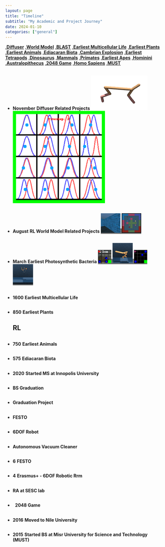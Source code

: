 ```yaml
---
layout: page
title: "Timeline"
subtitle: "My Academic and Project Journey"
date: 2024-01-10
categories: ["general"]
---
```

<!-- <h1>Life on Earth Timeline</h1> -->

<div class="selector">
	<a href="#diffuser">.<strong>Diffuser</strong></a>
	<a href="#s4wm">.<strong>World Model</strong></a>
	<a href="#blast">.<strong>BLAST</strong></a>
	<a href="#multicellular">.<strong>Earliest Multicellular Life</strong></a>
	<a href="#plants">.<strong>Earliest Plants</strong></a>
	<a href="#animals">.<strong>Earliest Animals</strong></a>
	<a href="#ediacaran">.<strong>Ediacaran Biota</strong></a>
	<a href="#cambrian">.<strong>Cambrian Explosion</strong></a>
	<a href="#tetrapods">.<strong>Earliest Tetrapods</strong></a>
	<a href="#dinosaurus">.<strong>Dinosaurus</strong></a>
	<a href="#mammals">.<strong>Mammals</strong></a>
	<a href="#primates">.<strong>Primates</strong></a>
	<a href="#apes">.<strong>Earliest Apes</strong></a>
	<a href="#hominini">.<strong>Hominini</strong></a>
	<a href="#australopithecus">.<strong>Australopithecus</strong></a>
	<!-- <a href="#habilis">.<strong>Homo Habilis</strong></a> -->
	<a href="#2048">.<strong>2048 Game</strong></a>
	<a href="#NileUniversity">.<strong>Homo Sapiens</strong></a>
	<a href="#MUST">.<strong>MUST</strong></a>
</div>

<ul class="timeline">
    <div class="content__section">
        <div class="content__main">
            <li>
                <h2 id="diffuser"></h2>
                <time><strong>November</strong></time>
                <strong><span>Diffuser Related Projects</span></strong>
                <span class="image-container">
                    <span class="horizontal-image-cover">
                        <img src="assets/css/timeline_media/diffuser.gif">
                        <img src="assets/css/timeline_media/diffuser_dist.gif">
                    </span>
                </span>
            </li>
            <li>
                <h2 id="s4wm"></h2>
                <time><strong>August</strong></time>
                <strong><span>RL World Model Related Projects</span></strong>
                <span class="image-container">
                    <span class="horizontal-image-contain" style="background-color:#6f6f6f">
                        <img src="assets/css/timeline_media/s4wm_cropped.gif">
                        <img src="assets/css/timeline_media/s4wm_top_down.gif">
                    </span>
                </span>
            </li>
            <li>
                <h2 id="blast"></h2>
                <time><strong>March</strong></time>
                <strong><span>Earliest Photosynthetic Bacteria</span></strong>
                <span class="image-container">
                    <span class="horizontal-image-cover" style="background-color:#6f6f6f">
                        <img src="assets/css/timeline_media/blast_vid_minigrid.gif">
                        <img src="assets/css/timeline_media/blast_walker.gif">
                        <img src="assets/css/timeline_media/blast_vid_change_color.gif">
                        <img src="assets/css/timeline_media/blast_cup_catch.gif">
                    </span>
                </span>
            </li>
            <li>
                <h2 id="multicellular"></h2>
                <time><strong>1600</strong></time>
                <strong><span>Earliest Multicellular Life</span></strong>
                <span><a target="_blank"></a></span>
            </li>
            <li>
                <h2 id="plants"></h2>
                <time><strong>850</strong></time>
                <strong><span>Earliest Plants</span></strong>
                <span><a target="_blank"></a></span>
            </li>
        </div>
        <h2 class="content__text">RL</h2>
    </div>
	<li>
		<h2 id="animals"></h2>
		<time><strong>750</strong></time>
		<strong><span>Earliest Animals</span></strong>
		<span><a target="_blank"></a></span>
	</li>
	<li>
		<h2 id="ediacaran"></h2>
		<time><strong>575</strong></time>
		<strong><span>Ediacaran Biota</span></strong>
		<span><a target="_blank"></a></span>
	</li>
	<li>
		<h2 id="inno_start"></h2>
		<time><strong>2020</strong></time>
		<strong><span>Started MS at Innopolis University</span></strong>
		<span><a target="_blank"></a></span>
	</li>
	<li>
		<h2 id="nugrad"></h2>
		<time><strong></strong></time>
		<strong><span>BS Graduation</span></strong>
		<span><a target="_blank"></a></span>
	</li>
	<li>
		<h2 id="gradproject"></h2>
		<time><strong></strong></time>
		<strong><span>Graduation Project</span></strong>
		<span><a target="_blank"></a></span>
	</li>
	<li>
		<h2 id="festo"></h2>
		<time><strong></strong></time>
		<strong><span>FESTO</span></strong>
		<span><a target="_blank"></a></span>
	</li>
	<li>
		<h2 id="6DOF"></h2>
		<time><strong></strong></time>
		<strong><span>6DOF Robot</span></strong>
		<span><a target="_blank"></a></span>
	</li>
	<li>
		<h2 id="vacuum"></h2>
		<time><strong></strong></time>
		<strong><span>Autonomous Vacuum Cleaner</span></strong>
		<span><a target="_blank"></a></span>
	</li>
	<li>
		<h2 id="FESTO"></h2><time><strong>6</strong></time>
		<strong><span>FESTO</span></strong>
		<span><a target="_blank"></a></span>
	</li>
	<li>
		<h2 id="Erasmus+"></h2>
		<time><strong>4</strong></time>
		<strong><span>Erasmus+ - 6DOF Robotic Rrm</span></strong>
		<span><a target="_blank"></a></span>
	</li>
	<li>
		<h2 id="RA"></h2>
		<!-- <time><strong>2.5</strong></time> -->
		<strong><span>RA at SESC lab</span></strong>
		<span><a target="_blank"></a></span>
	</li>
	<li>
		<h2 id="2048"></h2>
		<time><strong>&nbsp;</strong></time>
		<strong><span>2048 Game</span></strong>
		<span><a target="_blank"></a></span>
	</li>
	<li>
		<h2 id="NileUniversity"></h2>
		<time><strong>2016</strong></time>
		<strong><span>Moved to Nile University</span></strong>
		<span><a target="_blank"></a></span>
	</li>
	<li>
		<h2 id="MUST"></h2>
		<time><strong>2015</strong></time>
		<strong><span>Started BS at Misr University for Science and Technology (MUST)</span></strong>
		<span><a target="_blank"></a></span>
	</li>
</ul>

<!-- <main>
    <div class="content">
        <div class="content__section">
            <div class="content__main">
                <span>Quincy Steward</span>
                <span>Portfolio/</span>
            </div>
            <h2 class="content__text">Works</h2>
        </div>
        <div class="content__section">
            <a class="content__link"><img class="content__img" src="img/set1/1.jpg" alt="img"/></a>
            <h2 class="content__text">Blancmange</h2>
        </div>
        <div class="content__section">
            <a class="content__link"><img class="content__img" src="img/set1/2.jpg" alt="img"/></a>
            <h2 class="content__text">Cytoskeleton</h2>
        </div>
        <div class="content__section">
            <a class="content__link"><img class="content__img" src="img/set1/3.jpg" alt="img"/></a>
            <h2 class="content__text">Luminescence</h2>
        </div>
        <div class="content__section">
            <a class="content__link"><img class="content__img" src="img/set1/4.jpg" alt="img"/></a>
            <h2 class="content__text">Aboveboard</h2>
        </div>
        <div class="content__section">
            <a class="content__link"><img class="content__img" src="img/set1/5.jpg" alt="img"/></a>
            <h2 class="content__text">Rambunctious</h2>
        </div>
        <div class="content__section">
            <a class="content__link content__link--nobottom"><img class="content__img" src="img/set1/6.jpg" alt="img"/></a>
            <h2 class="content__text">Abolitionist</h2>
        </div>
        <div class="content__section">
            <h2 class="content__text">Contact</h2>
            <div class="content__contact">
                <a href="#">Twitter</a>
                <a href="#">Slack</a>
                <a href="#">hello'at'quincy.com</a>
            </div>
        </div>
    </div>
</main> -->
<script src="js/imagesloaded.pkgd.min.js"></script>
<script src="js/charming.min.js"></script>
<script src="js/demo1.js"></script>
